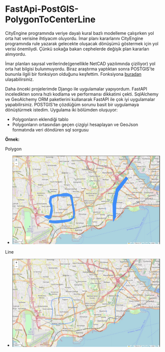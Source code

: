 # FastApi-PostGIS-PolygonToCenterLine

CityEngine programında veriye dayalı kural bazlı modelleme çalışırken yol orta hat verisine ihtiyacım oluyordu. İmar planı kararlarını CityEngine programında rule yazarak gelecekte oluşacak dönüşümü göstermek için yol verisi önemliydi. Çünkü sokağa bakan cephelerde değişik plan kararları alınıyordu.

İmar planları sayısal verilerinde(genellikle NetCAD yazılımında çiziliyor) yol orta hat bilgisi bulunmuyordu. Biraz araştırma yaptıktan sonra POSTGIS'te bununla ilgili bir fonksiyon olduğunu keşfettim. Fonksiyona [buradan](https://postgis.net/docs/ST_ApproximateMedialAxis.html) ulaşabilirsiniz.

Daha önceki projelerimde Django ile uygulamalar yapıyordum. FastAPI inceledikten sonra hızlı kodlama ve performansı dikkatimi çekti. SqlAlchemy ve  GeoAlchemy ORM paketlerini kullanarak FastAPI ile çok iyi uygulamalar yapabilirsiniz. POSTGIS'te çözdüğüm sorunu basit bir uygulamaya dönüştürmek istedim. Uygulama iki bölümden oluşuyor:
 - Polygonların eklendiği tablo
 - Polygonların ortasından geçen çizgiyi hesaplayan ve GeoJson formatında veri döndüren sql sorgusu

**Örnek:**

Polygon

- ![line](./img/polygon.JPG)




Line

- ![line](./img/line.JPG)
